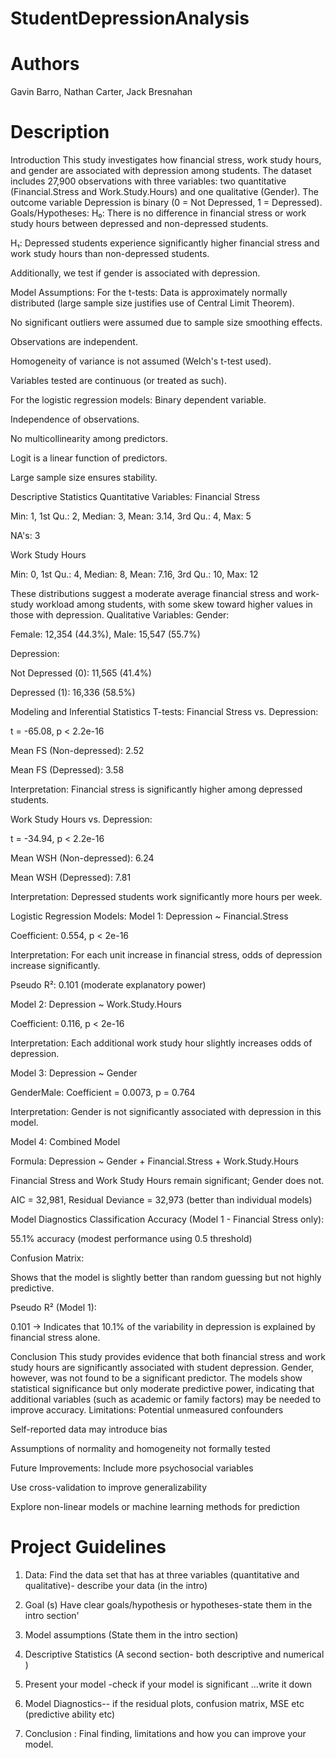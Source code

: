 # StudentDepressionAnalysis

# Authors
Gavin Barro, Nathan Carter, Jack Bresnahan

# Description
Introduction
This study investigates how financial stress, work study hours, and gender are associated with depression among students. The dataset includes 27,900 observations with three variables: two quantitative (Financial.Stress and Work.Study.Hours) and one qualitative (Gender). The outcome variable Depression is binary (0 = Not Depressed, 1 = Depressed).
Goals/Hypotheses:
H₀: There is no difference in financial stress or work study hours between depressed and non-depressed students.


H₁: Depressed students experience significantly higher financial stress and work study hours than non-depressed students.


Additionally, we test if gender is associated with depression.


Model Assumptions:
 For the t-tests:
Data is approximately normally distributed (large sample size justifies use of Central Limit Theorem).


No significant outliers were assumed due to sample size smoothing effects.


Observations are independent.


Homogeneity of variance is not assumed (Welch's t-test used).


Variables tested are continuous (or treated as such).


For the logistic regression models:
Binary dependent variable.


Independence of observations.


No multicollinearity among predictors.


Logit is a linear function of predictors.


Large sample size ensures stability.


Descriptive Statistics
Quantitative Variables:
Financial Stress


Min: 1, 1st Qu.: 2, Median: 3, Mean: 3.14, 3rd Qu.: 4, Max: 5


NA's: 3


Work Study Hours


Min: 0, 1st Qu.: 4, Median: 8, Mean: 7.16, 3rd Qu.: 10, Max: 12


These distributions suggest a moderate average financial stress and work-study workload among students, with some skew toward higher values in those with depression.
Qualitative Variables:
Gender:


Female: 12,354 (44.3%), Male: 15,547 (55.7%)


Depression:


Not Depressed (0): 11,565 (41.4%)


Depressed (1): 16,336 (58.5%)


Modeling and Inferential Statistics
T-tests:
Financial Stress vs. Depression:


t = -65.08, p < 2.2e-16


Mean FS (Non-depressed): 2.52


Mean FS (Depressed): 3.58


Interpretation: Financial stress is significantly higher among depressed students.


Work Study Hours vs. Depression:


t = -34.94, p < 2.2e-16


Mean WSH (Non-depressed): 6.24


Mean WSH (Depressed): 7.81


Interpretation: Depressed students work significantly more hours per week.


Logistic Regression Models:
Model 1: Depression ~ Financial.Stress


Coefficient: 0.554, p < 2e-16


Interpretation: For each unit increase in financial stress, odds of depression increase significantly.


Pseudo R²: 0.101 (moderate explanatory power)


Model 2: Depression ~ Work.Study.Hours


Coefficient: 0.116, p < 2e-16


Interpretation: Each additional work study hour slightly increases odds of depression.


Model 3: Depression ~ Gender


GenderMale: Coefficient = 0.0073, p = 0.764


Interpretation: Gender is not significantly associated with depression in this model.


Model 4: Combined Model


Formula: Depression ~ Gender + Financial.Stress + Work.Study.Hours


Financial Stress and Work Study Hours remain significant; Gender does not.


AIC = 32,981, Residual Deviance = 32,973 (better than individual models)


Model Diagnostics
Classification Accuracy (Model 1 - Financial Stress only):


55.1% accuracy (modest performance using 0.5 threshold)


Confusion Matrix:


Shows that the model is slightly better than random guessing but not highly predictive.


Pseudo R² (Model 1):


0.101 → Indicates that 10.1% of the variability in depression is explained by financial stress alone.

Conclusion
This study provides evidence that both financial stress and work study hours are significantly associated with student depression. Gender, however, was not found to be a significant predictor. The models show statistical significance but only moderate predictive power, indicating that additional variables (such as academic or family factors) may be needed to improve accuracy.
Limitations:
Potential unmeasured confounders


Self-reported data may introduce bias


Assumptions of normality and homogeneity not formally tested


Future Improvements:
Include more psychosocial variables


Use cross-validation to improve generalizability


Explore non-linear models or machine learning methods for prediction







# Project Guidelines

1. Data: Find the data set that has at three variables (quantitative  and qualitative)- describe your data (in the intro) 

2. Goal (s) Have clear goals/hypothesis or hypotheses-state them in the intro section'

3. Model assumptions (State them in the intro section)
   
4. Descriptive Statistics  (A second section- both descriptive and numerical )
   
5. Present your model -check if your model is significant ...write it down
   
6. Model Diagnostics-- if the residual plots, confusion matrix, MSE etc (predictive ability etc)
   
7. Conclusion :  Final finding, limitations and how you can improve your model.

